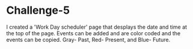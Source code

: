 # Challenge-5

I created a 'Work Day scheduler' page that desplays the date and time at the top of the page. Events can be added and are color coded and the events can be copied. Gray- Past, Red- Present, and Blue- Future. 
